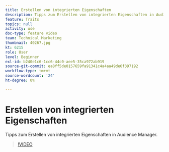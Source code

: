 ```yaml
---
title: Erstellen von integrierten Eigenschaften
description: Tipps zum Erstellen von integrierten Eigenschaften in Audience Manager.
feature: Traits
topics: null
activity: use
doc-type: feature video
team: Technical Marketing
thumbnail: 40267.jpg
kt: 6215
role: User
level: Beginner
exl-id: b240e1c6-1cc6-44c0-aee5-35ca972ab919
source-git-commit: ea8ff5de0157659fa91341c4a4aa49de6f397192
workflow-type: tm+mt
source-wordcount: '24'
ht-degree: 0%

---
```


# Erstellen von integrierten Eigenschaften

Tipps zum Erstellen von integrierten Eigenschaften in Audience Manager.

>[!VIDEO](https://video.tv.adobe.com/v/40267/?quality=12&learn=on)

